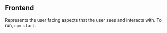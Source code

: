 ## Frontend

Represents the user facing aspects that the user sees and interacts with. To run, `npm start`.